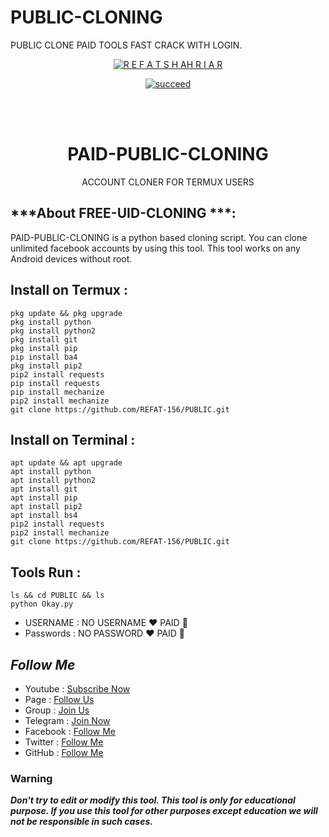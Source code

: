 # PUBLIC-CLONING
PUBLIC CLONE PAID TOOLS FAST CRACK WITH LOGIN. 
<p align="center">
<a href="https://github.com/REFAT-156"><img title="R E F A T S H AH R I A R " src="https://github-readme-stats.vercel.app/api?username=REFAT-156&show_icons=true&include_all_commits=true&theme=chartreuse-refat&cache_seconds=3200"></a>
</p>


<p align="center">
<a href="#"><img title="succeed" src="https://img.shields.io/badge/public-succeed-green?colorB=%23017e40&style=for-the-badge"></a>
</p>
<br/><br/>

<h1 align="center">PAID-PUBLIC-CLONING </h1>
<p align="center">      ACCOUNT CLONER FOR TERMUX USERS</p>

## ***About FREE-UID-CLONING ***:

PAID-PUBLIC-CLONING is a python based cloning script. You can clone unlimited  facebook accounts by using this tool. This tool works on any Android devices without root.

## Install on Termux :
```
pkg update && pkg upgrade
pkg install python
pkg install python2
pkg install git
pkg install pip
pip install ba4
pkg install pip2
pip2 install requests
pip install requests
pip install mechanize
pip2 install mechanize
git clone https://github.com/REFAT-156/PUBLIC.git
```
## Install on Terminal :
```
apt update && apt upgrade
apt install python
apt install python2
apt install git
apt install pip
apt install pip2
apt install bs4
pip2 install requests
pip2 install mechanize
git clone https://github.com/REFAT-156/PUBLIC.git

```

## Tools Run :
```
ls && cd PUBLIC && ls
python Okay.py
```

*   USERNAME : NO USERNAME ❤️ PAID 👊
*   Passwords :  NO PASSWORD ❤️ PAID 👊


## ***Follow Me***

* Youtube : [Subscribe Now](https://youtube.com/channel/UC82aIUkhQPyBPosTRV-pyVA)
* Page : [Follow Us](https://www.facebook.com/profile.php?id=FHRBRO)
* Group : [Join Us](https://facebook.com/groups/***/)
* Telegram : [Join Now](https://t.me/***)
* Facebook  : [Follow Me](https://www.facebook.com/FHRBRO)
* Twitter : [Follow Me](https://www.twitter.com/***)
* GitHub : [Follow Me](https://github.com/REFAT-156)

### Warning

***Don't try to edit or modify this tool. This tool is only for educational purpose. If you use this tool for other purposes except education we will not be responsible in such cases.***

